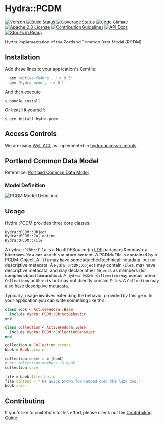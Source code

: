 # Hydra::PCDM

[![Version](https://badge.fury.io/rb/hydra-pcdm.png)](http://badge.fury.io/rb/hydra-pcdm)
[![Build Status](https://travis-ci.org/projecthydra-labs/hydra-pcdm.svg?branch=master)](https://travis-ci.org/projecthydra-labs/hydra-pcdm)
[![Coverage Status](https://coveralls.io/repos/projecthydra-labs/hydra-pcdm/badge.svg?branch=master)](https://coveralls.io/r/projecthydra-labs/hydra-pcdm?branch=master)
[![Code Climate](https://codeclimate.com/github/projecthydra-labs/hydra-pcdm/badges/gpa.svg)](https://codeclimate.com/github/projecthydra-labs/hydra-pcdm)
[![Apache 2.0 License](http://img.shields.io/badge/APACHE2-license-blue.svg)](./LICENSE)
[![Contribution Guidelines](http://img.shields.io/badge/CONTRIBUTING-Guidelines-blue.svg)](./CONTRIBUTING.md)
[![API Docs](http://img.shields.io/badge/API-docs-blue.svg)](http://rubydoc.info/gems/hydra-pcdm)
[![Stories in Ready](https://badge.waffle.io/projecthydra-labs/hydra-works.png?source=projecthydra-labs%2Fhydra-pcdm&label=ready&title=Ready)](https://waffle.io/projecthydra-labs/hydra-works?source=projecthydra-labs%2Fhydra-pcdm)

Hydra implementation of the Portland Common Data Model (PCDM)

## Installation

Add these lines to your application's Gemfile:

```ruby
  gem 'active-fedora', '~> 9.3'
  gem 'hydra-pcdm', '~> 0.1'
```

And then execute:

    $ bundle install

Or install it yourself:

    $ gem install hydra-pcdm

## Access Controls

We are using [Web ACL](http://www.w3.org/wiki/WebAccessControl) as implemented in [hydra-access-controls](https://github.com/projecthydra/hydra-head/tree/master/hydra-access-controls).

## Portland Common Data Model

Reference: [Portland Common Data Model](https://github.com/duraspace/pcdm/wiki)

### Model Definition

![PCDM Model Definition](https://raw.githubusercontent.com/wiki/duraspace/pcdm/images/coll-object-file.png)

## Usage

Hydra::PCDM provides three core classes:

```
Hydra::PCDM::Object
Hydra::PCDM::Collection
Hydra::PCDM::File
```

A `Hydra::PCDM::File` is a NonRDFSource (in [LDP](http://www.w3.org/TR/ldp/) parlance) &emdash; a bitstream. You can use this to store content. A PCDM::File is contained by a PCDM::Object. A `File` may have some attached technical metadata, but no descriptive metadata. A `Hydra::PCDM::Object` may contain `File`s, may have descriptive metadata, and may declare other `Object`s as members (for complex object hierarchies). A `Hydra::PCDM::Collection` may contain other `Collection`s or `Object`s but may not directly contain `File`s. A `Collection` may also have descriptive metadata.

Typically, usage involves extending the behavior provided by this gem. In your application you can write something like this:

```ruby
class Book < ActiveFedora::Base
  include Hydra::PCDM::ObjectBehavior
end

class Collection < ActiveFedora::Base
  include Hydra::PCDM::CollectionBehavior
end

collection = Collection.create
book = Book.create

collection.members = [book]
# or: collection.members << book
collection.save

file = book.files.build
file.content = "The quick brown fox jumped over the lazy dog."
book.save
```

## Contributing

If you'd like to contribute to this effort, please check out the [Contributing Guide](CONTRIBUTING.md)
